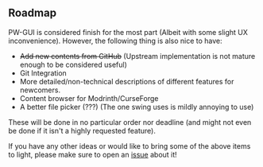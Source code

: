 ## Roadmap
PW-GUI is considered finish for the most part (Albeit with some slight UX inconvenience). However, the following thing is also nice to have:

- ~~Add new contents from GitHub~~ (Upstream implementation is not mature enough to be considered useful)
- Git Integration
- More detailed/non-technical descriptions of different features for newcomers.
- Content browser for Modrinth/CurseForge
- A better file picker (???) (The one swing uses is mildly annoying to use)

These will be done in no particular order nor deadline (and might not even be done if it isn't a highly requested feature).

If you have any other ideas or would like to bring some of the above items to light, please make sure to open an [issue](https://github.com/Kenny-Hui/PW-GUI/issues) about it!